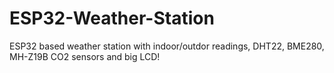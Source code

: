 # ESP32-Weather-Station
ESP32 based weather station with indoor/outdor readings, DHT22, BME280, MH-Z19B CO2 sensors and big LCD!
